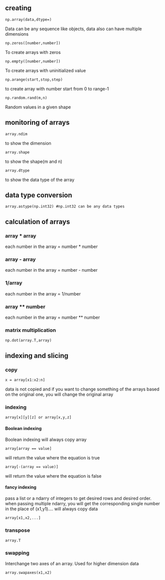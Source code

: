 

## creating

	np.array(data,dtype=)
Data can be any sequence like objects, data also can have multiple dimensions

	np.zeros([number,number])
To create arrays with zeros

	np.empty([number,number])
To create arrays with uninitialized value

	np.arange(start,stop,step)
to create array with number start from 0 to range-1

	np.random.rand(m,n)
Random values in a given shape

## monitoring of arrays

	array.ndim
to show the dimension

	array.shape
to show the shape(m and n)

	array.dtype
to show the data type of the array

## data type conversion

	array.astype(np.int32) #np.int32 can be any data types

## calculation of arrays

### array *  array

each number in the array = number * number

### array - array

each number in the array = number - number

### 1/array

each number in the array = 1/number

### array ** number

each number in the array = number ** number

### matrix multiplication

	np.dot(array.T,array)

## indexing and slicing

### copy

	x = array[x1:x2:n]
data is not copied and if you want to change something of the arrays based on the original one, you will change the original array

### indexing

	array[x][y][z] or array[x,y,z]

#### Boolean indexing

Boolean indexing will always copy array

	array[array == value]
will return the value where the equation is true

	array[-(array == value)]
will return the value where the equation is false

#### fancy indexing

pass a list or a ndarry of integers to get desired rows and desired order. when passing multiple ndarry, you will get the corresponding single number in the place of (x1,y1)....
will always copy data

	array[x1,x2,...]

### transpose

	array.T

### swapping

Interchange two axes of an array. Used for higher dimension data

	array.swapaxes(x1,x2)
